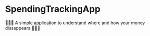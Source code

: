 # SpendingTrackingApp
:money_with_wings::money_with_wings::money_with_wings:
A simple application to understand where and how your money dissappears
:money_with_wings::money_with_wings::money_with_wings:
